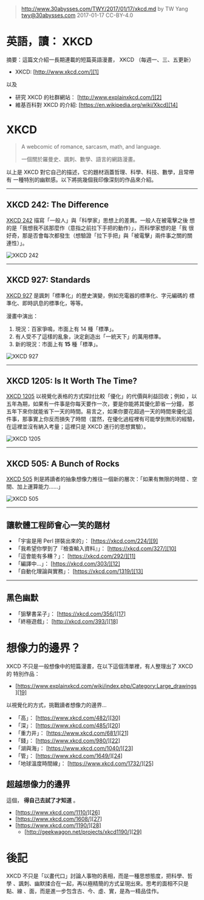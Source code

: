 ﻿> http://www.30abysses.com/TWY/2017/01/17/xkcd.md
> by TW Yang <twy@30abysses.com> 2017-01-17 CC-BY-4.0

# 英語，讀： XKCD

摘要：這篇文介紹一長期連載的短篇英語漫畫， XKCD （每週一、三、五更新）

* XKCD: [http://www.xkcd.com/][1]

以及

* 研究 XKCD 的社群網站： [http://www.explainxkcd.com/][2]
* 維基百科對 XKCD 的介紹: [https://en.wikipedia.org/wiki/Xkcd][14]

[1]: http://www.xkcd.com/
[2]: http://www.explainxkcd.com/
[14]: https://en.wikipedia.org/wiki/Xkcd



# XKCD

> A webcomic of romance, sarcasm, math, and language.
>
> 一個關於羅曼史、諷刺、數學、語言的網路漫畫。

以上是 XKCD 對它自己的描述，它的題材涵蓋哲理、科學、科技、數學，且常帶有
一種特別的幽默感。以下將挑幾個我印像深刻的作品來介紹。


---
## XKCD 242: The Difference

[XKCD 242][3] 描寫「一般人」與「科學家」思想上的差異。一般人在被電擊之後
想的是「我想我不該那麼作（意指之前拉下手把的動作）」，而科學家想的是「我
很好奇，那是否會每次都發生（想驗證「拉下手把」與「被電擊」兩件事之關的關
連性）」。

![XKCD 242][4]

[3]: https://xkcd.com/242/
[4]: http://imgs.xkcd.com/comics/the_difference.png


---
## XKCD 927: Standards

[XKCD 927][5] 是諷刺「標準化」的歷史演變，例如充電器的標準化、字元編碼的
標準化、即時訊息的標準化，等等。

漫畫中演出：

1.  現況：百家爭鳴，市面上有 14 種「標準」。
2.  有人受不了這樣的亂象，決定創造出「一統天下」的萬用標準。
3.  新的現況：市面上有 **15** 種「標準」。

![XKCD 927][6]

[5]: https://xkcd.com/927/
[6]: http://imgs.xkcd.com/comics/standards.png


---
## XKCD 1205: Is It Worth The Time?

[XKCD 1205][15] 以視覺化表格的方式探討比較「優化」的代價與利益回收；例如
，以五年為期，如果有一件事是你每天要作一次，要是你能將其優化節省一分鐘，
那五年下來你就能省下一天的時間。易言之，如果你要花超過一天的時間來優化這
件事，那事實上你反而損失了時間（當然，在優化過程裡有可能學到無形的經驗，
在這裡並沒有納入考量；這裡只是 XKCD 進行的思想實驗）。

![XKCD 1205][16]

[15]: https://xkcd.com/1205/
[16]: http://imgs.xkcd.com/comics/is_it_worth_the_time.png


---
## XKCD 505: A Bunch of Rocks

[XKCD 505][7] 則是將讀者的抽象想像力推往一個新的層次：「如果有無限的時間
、空間、加上運算能力……」

![XKCD 505][8]

[7]: https://xkcd.com/505/
[8]: http://imgs.xkcd.com/comics/a_bunch_of_rocks.png


---
##  讓軟體工程師會心一笑的題材

* 「宇宙是用 Perl 拼裝出來的」： [https://xkcd.com/224/][9]
* 「我希望你學到了『檢查輸入資料』」： [https://xkcd.com/327/][10]
* 「這會能有多糟？」： [https://xkcd.com/292/][11]
* 「編譯中…」： [https://xkcd.com/303/][12]
* 「自動化理論與實務」： [https://xkcd.com/1319/][13]

[9]: https://xkcd.com/224/
[10]: https://xkcd.com/327/
[11]: https://xkcd.com/292/
[12]: https://xkcd.com/303/
[13]: https://xkcd.com/1319/


---
##  黑色幽默

* 「狙擊書呆子」： [https://xkcd.com/356/][17]
* 「終極遊戲」： [http://xkcd.com/393/][18]

[17]: https://xkcd.com/356/
[18]: http://xkcd.com/393/



# 想像力的邊界？

XKCD  不只是一般想像中的短篇漫畫，在以下這個清單裡，有人整理出了 XKCD 的
特別作品：

* [https://www.explainxkcd.com/wiki/index.php/Category:Large_drawings][19]

[19]: https://www.explainxkcd.com/wiki/index.php/Category:Large_drawings

以視覺化的方式，挑戰讀者想像力的邊界…

* 「高」： [https://www.xkcd.com/482/][30]
* 「深」： [https://www.xkcd.com/485/][20]
* 「重力井」： [https://www.xkcd.com/681/][21]
* 「錢」： [https://www.xkcd.com/980/][22]
* 「湖與海」： [https://www.xkcd.com/1040/][23]
* 「管」： [https://www.xkcd.com/1649/][24]
* 「地球溫度時間線」： [https://www.xkcd.com/1732/][25]

[30]: https://www.xkcd.com/482/
[20]: https://www.xkcd.com/485/
[21]: https://www.xkcd.com/681/
[22]: https://www.xkcd.com/980/
[23]: https://www.xkcd.com/1040/
[24]: https://www.xkcd.com/1649/
[25]: https://www.xkcd.com/1732/



##  超越想像力的邊界

這個， **得自己去試了才知道** 。

* [https://www.xkcd.com/1110/][26]
* [https://www.xkcd.com/1608/][27]
* [https://www.xkcd.com/1190/][28]
  * [http://geekwagon.net/projects/xkcd1190/][29]

[26]: https://www.xkcd.com/1110/
[27]: https://www.xkcd.com/1608/
[28]: https://www.xkcd.com/1190/
[29]: http://geekwagon.net/projects/xkcd1190/



# 後記

XKCD  不只是「以畫代口」討論人事物的表相，而是一種思想態度，把科學、哲學
、諷刺、幽默揉合在一起，再以極精簡的方式呈現出來。思考的面相不只是點、線
、面，而是進一步包含古、今、虛、實，是為一精品佳作。
